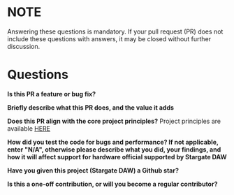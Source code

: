 # NOTE
Answering these questions is mandatory.  If your pull request (PR) does not
include these questions with answers, it may be closed without further
discussion.

# Questions
**Is this PR a feature or bug fix?**

**Briefly describe what this PR does, and the value it adds**

**Does this PR align with the core project principles?**
Project principles are available [HERE](
  https://github.com/stargateaudio/stargate/docs/project_design_principles.md
)

**How did you test the code for bugs and performance?  If not applicable,
enter "N/A", otherwise please describe what you did, your findings, and
how it will affect support for hardware official supported by Stargate DAW**

**Have you given this project (Stargate DAW) a Github star?**

**Is this a one-off contribution, or will you become a regular contributor?**

